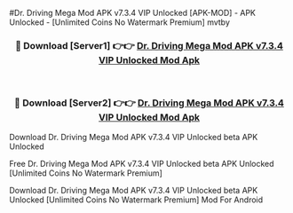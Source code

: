#Dr. Driving Mega Mod APK v7.3.4 VIP Unlocked [APK-MOD] - APK Unlocked - [Unlimited Coins No Watermark Premium] mvtby



<div align="center">

<h3>🔴 Download [Server1] 👉👉 <a href="https://momento.my/?title=Dr._Driving_Mega_Mod_APK_v7.3.4_VIP_Unlocked">Dr. Driving Mega Mod APK v7.3.4 VIP Unlocked Mod Apk</a></h3><br>

<h3>🔴 Download [Server2] 👉👉 <a href="https://momento.my/?title=Dr._Driving_Mega_Mod_APK_v7.3.4_VIP_Unlocked">Dr. Driving Mega Mod APK v7.3.4 VIP Unlocked Mod Apk</a></h3>
</div>



Download Dr. Driving Mega Mod APK v7.3.4 VIP Unlocked beta APK Unlocked

Free Dr. Driving Mega Mod APK v7.3.4 VIP Unlocked beta APK Unlocked [Unlimited Coins No Watermark Premium]

Download Dr. Driving Mega Mod APK v7.3.4 VIP Unlocked beta APK Unlocked [Unlimited Coins No Watermark Premium] Mod For Android
